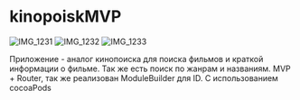 # kinopoiskMVP
![IMG_1231](https://github.com/user-attachments/assets/598bcbb7-22e0-4aa5-88fa-669dd3363d17)
![IMG_1232](https://github.com/user-attachments/assets/8688320a-a0c6-4d8b-9c67-61c009839553)
![IMG_1233](https://github.com/user-attachments/assets/993bd26c-58c8-4d63-812c-1ebd391d200c)

Приложение - аналог кинопоиска для поиска фильмов и краткой информации о фильме. Так же есть поиск по жанрам и названиям.
MVP + Router, так же реализован ModuleBuilder для ID. С использованием cocoaPods

